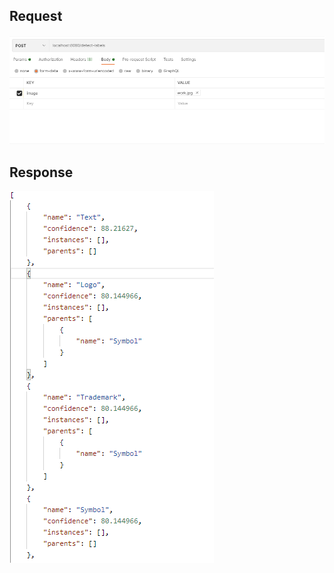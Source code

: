 ## Request

![Request](image/DetectLabels.png)

## Response

![Response](image/DetectLabelsResponse.png)
